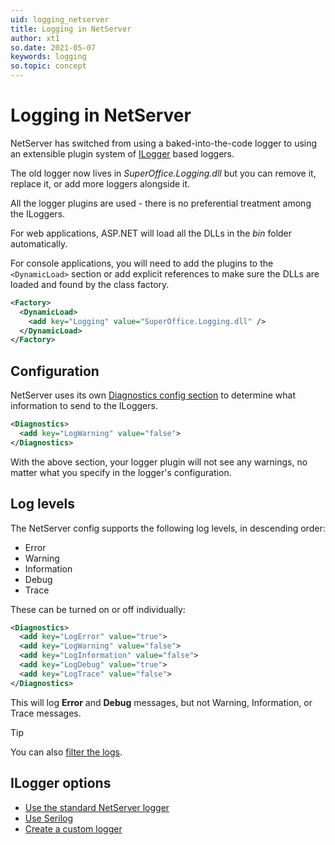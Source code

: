 ```yaml
---
uid: logging_netserver
title: Logging in NetServer
author: xt1
so.date: 2021-05-07
keywords: logging
so.topic: concept
---
```


# Logging in NetServer

NetServer has switched from using a baked-into-the-code logger to using an extensible plugin system of [ILogger][1] based loggers.

The old logger now lives in *SuperOffice.Logging.dll* but you can remove it, replace it, or add more loggers alongside it.

All the logger plugins are used - there is no preferential treatment among the ILoggers.

For web applications, ASP.NET will load all the DLLs in the *bin* folder automatically.

For console applications, you will need to add the plugins to the `<DynamicLoad>` section or add explicit references to
make sure the DLLs are loaded and found by the class factory.

```xml
<Factory>
  <DynamicLoad>
    <add key="Logging" value="SuperOffice.Logging.dll" />
  </DynamicLoad>
</Factory>
```

## Configuration

NetServer uses its own [Diagnostics config section][2] to determine what information to send to the ILoggers.

```xml
<Diagnostics>
  <add key="LogWarning" value="false">
</Diagnostics>
```

With the above section, your logger plugin will not see any warnings, no matter what you specify in the logger's configuration.

## Log levels

The NetServer config supports the following log levels, in descending order:

* Error
* Warning
* Information
* Debug
* Trace

These can be turned on or off individually:

```xml
<Diagnostics>
  <add key="LogError" value="true">
  <add key="LogWarning" value="false">
  <add key="LogInformation" value="false">
  <add key="LogDebug" value="true">
  <add key="LogTrace" value="false">
</Diagnostics>
```

This will log **Error** and **Debug** messages, but not Warning, Information, or Trace messages.

> [!TIP]
> You can also [filter the logs][3].

## ILogger options

* [Use the standard NetServer logger][4]
* [Use Serilog][5]
* [Create a custom logger][6]

<!-- Referenced links-->
[1]: https://docs.microsoft.com/en-us/dotnet/api/microsoft.extensions.logging.ilogger
[2]: ../config/diagnostics.md
[3]: filter-logs.md
[4]: standard-netserver-log.md
[5]: serilog.md
[6]: create-custom-logger.md
